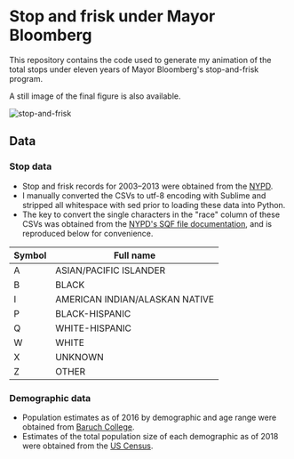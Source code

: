
# Stop and frisk under Mayor Bloomberg

This repository contains the code used to generate my animation of the total
stops under eleven years of Mayor Bloomberg's stop-and-frisk program.

A still image of the final figure is also available.  

![stop-and-frisk](figures/bloomberg_stop_and_frisk.png)

## Data

### Stop data
- Stop and frisk records for 2003&ndash;2013 were obtained from the
  [NYPD](https://www1.nyc.gov/site/nypd/stats/reports-analysis/stopfrisk.page).
- I manually converted the CSVs to utf-8 encoding with Sublime and stripped all
  whitespace with sed prior to loading these data into Python.
- The key to convert the single characters in the "race" column of these CSVs
  was obtained from the [NYPD's SQF file documentation](https://www1.nyc.gov/assets/nypd/downloads/zip/analysis_and_planning/stop-question-frisk/SQF-File-Documentation.zip),
  and is reproduced below for convenience.

| Symbol | Full name |
| -- | --- |
| A | ASIAN/PACIFIC ISLANDER |
| B | BLACK |
| I | AMERICAN INDIAN/ALASKAN NATIVE |
| P | BLACK-HISPANIC |
| Q | WHITE-HISPANIC |
| W | WHITE |
| X | UNKNOWN |
| Z | OTHER |

### Demographic data
- Population estimates as of 2016 by demographic and age range were obtained
  from [Baruch College](https://www.baruch.cuny.edu/nycdata/population-geography/pop-demography.htm).
- Estimates of the total population size of each demographic as of 2018 were
  obtained from the [US Census](https://www.census.gov/quickfacts/fact/table/newyorkcitynewyork,NY,US/PST045219).
